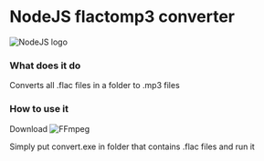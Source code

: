 # NodeJS flactomp3 converter
![NodeJS logo](http://indigo.amsterdam/wp-content/uploads/2017/08/nodejs-logo.png)
### What does it do
Converts all .flac files in a folder to .mp3 files
### How to use it
Download ![FFmpeg](http://ffmpeg.org/)

Simply put convert.exe in folder that contains .flac files and run it
